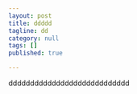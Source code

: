 ```yaml
---
layout: post
title: ddddd
tagline: dd
category: null
tags: []
published: true

---
```

dddddddddddddddddddddddddddd